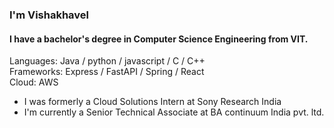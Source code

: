 ###  I'm Vishakhavel
#### I have a bachelor's degree in Computer Science Engineering from VIT.

Languages: Java / python / javascript / C / C++ <br>
Frameworks: Express / FastAPI / Spring / React <br>
Cloud: AWS

-  I was formerly a Cloud Solutions Intern at Sony Research India
- I'm currently a Senior Technical Associate at BA continuum India pvt. ltd.

